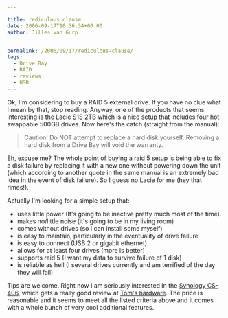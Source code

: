 ```yaml
---

title: rediculous clause
date: 2006-09-17T10:36:34+00:00
author: Jilles van Gurp


permalink: /2006/09/17/rediculous-clause/
tags:
  - Drive Bay
  - RAID
  - reviews
  - USB
---
```

Ok, I'm considering to buy a RAID 5 external drive. If you have no clue what I mean by that, stop reading. Anyway, one of the products that seems interesting is the Lacie S1S 2TB which is a nice setup that includes four hot swappable 500GB drives.
Now here's the catch (straight from the manual):
> 
> Caution! Do NOT attempt to replace a hard disk yourself. Removing a hard disk from a Drive Bay will void the
> warranty.
> 
Eh, excuse me? The whole point of buying a raid 5 setup is being able to fix a disk failure by replacing it with a new one without powering down the unit (which according to another quote in the same manual is an extremely bad idea in the event of disk failure). So I guess no Lacie for me (hey that rimes!).

Actually I'm looking for a simple setup that:

- uses little power (It's going to be inactive pretty much most of the time).
- makes no/little noise (it's going to be in my living room)
- comes without drives (so I can install some myself)
- is easy to maintain, particularly in the eventuality of drive failure
- is easy to connect (USB 2 or gigabit ethernet).
- allows for at least four drives (more is better)
- supports raid 5 (I want my data to survive failure of 1 disk)
- is reliable as hell (I several drives currently and am terrified of the day they will fail)

Tips are welcome. Right now I am seriously interested in the [Synology CS-406](http://www.synology.com/enu/products/CS406series/index.php), which gets a really good review at [Tom's hardware](http://www.tomsnetworking.com/2006/09/15/synology_cs406_cube_station_nas/). The price is reasonable and it seems to meet all the listed criteria above and it comes with a whole bunch of very cool additional features.
